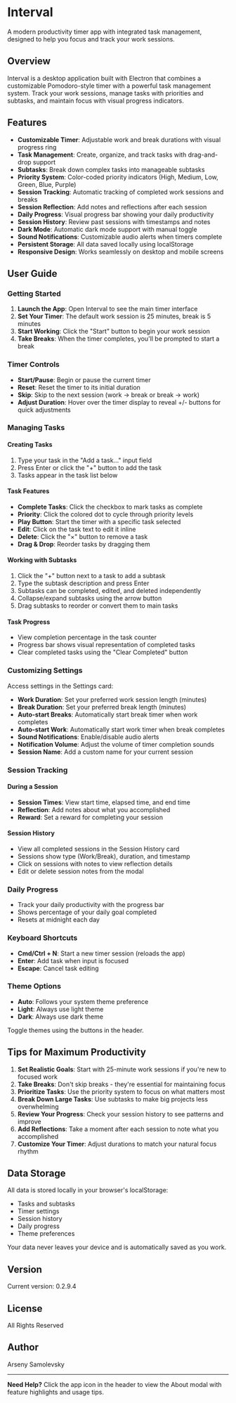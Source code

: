 # Interval

A modern productivity timer app with integrated task management, designed to help you focus and track your work sessions.

## Overview

Interval is a desktop application built with Electron that combines a customizable Pomodoro-style timer with a powerful task management system. Track your work sessions, manage tasks with priorities and subtasks, and maintain focus with visual progress indicators.

## Features

- **Customizable Timer**: Adjustable work and break durations with visual progress ring
- **Task Management**: Create, organize, and track tasks with drag-and-drop support
- **Subtasks**: Break down complex tasks into manageable subtasks
- **Priority System**: Color-coded priority indicators (High, Medium, Low, Green, Blue, Purple)
- **Session Tracking**: Automatic tracking of completed work sessions and breaks
- **Session Reflection**: Add notes and reflections after each session
- **Daily Progress**: Visual progress bar showing your daily productivity
- **Session History**: Review past sessions with timestamps and notes
- **Dark Mode**: Automatic dark mode support with manual toggle
- **Sound Notifications**: Customizable audio alerts when timers complete
- **Persistent Storage**: All data saved locally using localStorage
- **Responsive Design**: Works seamlessly on desktop and mobile screens


## User Guide

### Getting Started

1. **Launch the App**: Open Interval to see the main timer interface
2. **Set Your Timer**: The default work session is 25 minutes, break is 5 minutes
3. **Start Working**: Click the "Start" button to begin your work session
4. **Take Breaks**: When the timer completes, you'll be prompted to start a break

### Timer Controls

- **Start/Pause**: Begin or pause the current timer
- **Reset**: Reset the timer to its initial duration
- **Skip**: Skip to the next session (work → break or break → work)
- **Adjust Duration**: Hover over the timer display to reveal +/- buttons for quick adjustments

### Managing Tasks

#### Creating Tasks

1. Type your task in the "Add a task..." input field
2. Press Enter or click the "+" button to add the task
3. Tasks appear in the task list below

#### Task Features

- **Complete Tasks**: Click the checkbox to mark tasks as complete
- **Priority**: Click the colored dot to cycle through priority levels
- **Play Button**: Start the timer with a specific task selected
- **Edit**: Click on the task text to edit it inline
- **Delete**: Click the "×" button to remove a task
- **Drag & Drop**: Reorder tasks by dragging them

#### Working with Subtasks

1. Click the "+" button next to a task to add a subtask
2. Type the subtask description and press Enter
3. Subtasks can be completed, edited, and deleted independently
4. Collapse/expand subtasks using the arrow button
5. Drag subtasks to reorder or convert them to main tasks

#### Task Progress

- View completion percentage in the task counter
- Progress bar shows visual representation of completed tasks
- Clear completed tasks using the "Clear Completed" button

### Customizing Settings

Access settings in the Settings card:

- **Work Duration**: Set your preferred work session length (minutes)
- **Break Duration**: Set your preferred break length (minutes)
- **Auto-start Breaks**: Automatically start break timer when work completes
- **Auto-start Work**: Automatically start work timer when break completes
- **Sound Notifications**: Enable/disable audio alerts
- **Notification Volume**: Adjust the volume of timer completion sounds
- **Session Name**: Add a custom name for your current session

### Session Tracking

#### During a Session

- **Session Times**: View start time, elapsed time, and end time
- **Reflection**: Add notes about what you accomplished
- **Reward**: Set a reward for completing your session

#### Session History

- View all completed sessions in the Session History card
- Sessions show type (Work/Break), duration, and timestamp
- Click on sessions with notes to view reflection details
- Edit or delete session notes from the modal

### Daily Progress

- Track your daily productivity with the progress bar
- Shows percentage of your daily goal completed
- Resets at midnight each day

### Keyboard Shortcuts

- **Cmd/Ctrl + N**: Start a new timer session (reloads the app)
- **Enter**: Add task when input is focused
- **Escape**: Cancel task editing

### Theme Options

- **Auto**: Follows your system theme preference
- **Light**: Always use light theme
- **Dark**: Always use dark theme

Toggle themes using the buttons in the header.

## Tips for Maximum Productivity

1. **Set Realistic Goals**: Start with 25-minute work sessions if you're new to focused work
2. **Take Breaks**: Don't skip breaks - they're essential for maintaining focus
3. **Prioritize Tasks**: Use the priority system to focus on what matters most
4. **Break Down Large Tasks**: Use subtasks to make big projects less overwhelming
5. **Review Your Progress**: Check your session history to see patterns and improve
6. **Add Reflections**: Take a moment after each session to note what you accomplished
7. **Customize Your Timer**: Adjust durations to match your natural focus rhythm

## Data Storage

All data is stored locally in your browser's localStorage:

- Tasks and subtasks
- Timer settings
- Session history
- Daily progress
- Theme preferences

Your data never leaves your device and is automatically saved as you work.


## Version

Current version: 0.2.9.4

## License

All Rights Reserved

## Author

Arseny Samolevsky

---

**Need Help?** Click the app icon in the header to view the About modal with feature highlights and usage tips.

